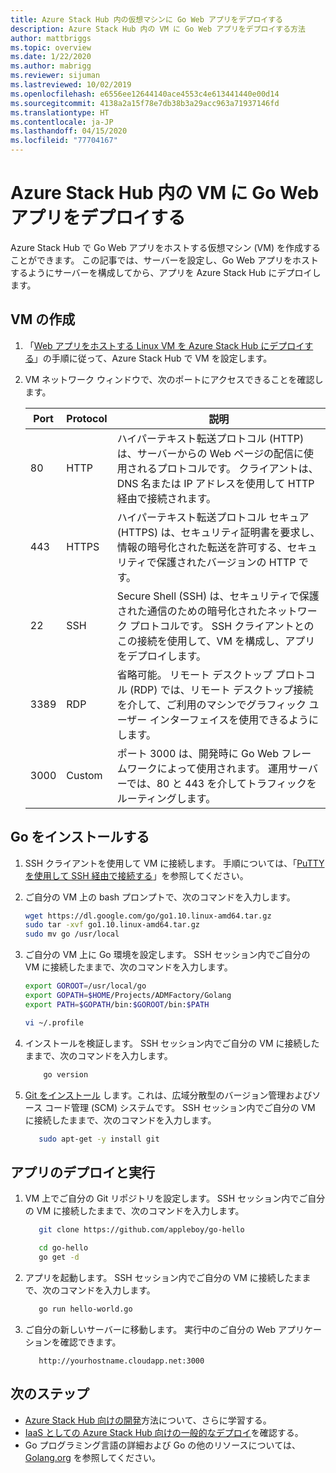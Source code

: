 ```yaml
---
title: Azure Stack Hub 内の仮想マシンに Go Web アプリをデプロイする
description: Azure Stack Hub 内の VM に Go Web アプリをデプロイする方法
author: mattbriggs
ms.topic: overview
ms.date: 1/22/2020
ms.author: mabrigg
ms.reviewer: sijuman
ms.lastreviewed: 10/02/2019
ms.openlocfilehash: e6556ee12644140ace4553c4e613441440e00d14
ms.sourcegitcommit: 4138a2a15f78e7db38b3a29acc963a71937146fd
ms.translationtype: HT
ms.contentlocale: ja-JP
ms.lasthandoff: 04/15/2020
ms.locfileid: "77704167"
---
```

# <a name="deploy-a-go-web-app-to-a-vm-in-azure-stack-hub"></a>Azure Stack Hub 内の VM に Go Web アプリをデプロイする

Azure Stack Hub で Go Web アプリをホストする仮想マシン (VM) を作成することができます。 この記事では、サーバーを設定し、Go Web アプリをホストするようにサーバーを構成してから、アプリを Azure Stack Hub にデプロイします。

## <a name="create-a-vm"></a>VM の作成

1. 「[Web アプリをホストする Linux VM を Azure Stack Hub にデプロイする](azure-stack-dev-start-howto-deploy-linux.md)」の手順に従って、Azure Stack Hub で VM を設定します。

2. VM ネットワーク ウィンドウで、次のポートにアクセスできることを確認します。

    | Port | Protocol | 説明 |
    | --- | --- | --- |
    | 80 | HTTP | ハイパーテキスト転送プロトコル (HTTP) は、サーバーからの Web ページの配信に使用されるプロトコルです。 クライアントは、DNS 名または IP アドレスを使用して HTTP 経由で接続されます。 |
    | 443 | HTTPS | ハイパーテキスト転送プロトコル セキュア (HTTPS) は、セキュリティ証明書を要求し、情報の暗号化された転送を許可する、セキュリティで保護されたバージョンの HTTP です。 |
    | 22 | SSH | Secure Shell (SSH) は、セキュリティで保護された通信のための暗号化されたネットワーク プロトコルです。 SSH クライアントとのこの接続を使用して、VM を構成し、アプリをデプロイします。 |
    | 3389 | RDP | 省略可能。 リモート デスクトップ プロトコル (RDP) では、リモート デスクトップ接続を介して、ご利用のマシンでグラフィック ユーザー インターフェイスを使用できるようにします。   |
    | 3000 | Custom | ポート 3000 は、開発時に Go Web フレームワークによって使用されます。 運用サーバーでは、80 と 443 を介してトラフィックをルーティングします。 |

## <a name="install-go"></a>Go をインストールする

1. SSH クライアントを使用して VM に接続します。 手順については、「[PuTTY を使用して SSH 経由で接続する](azure-stack-dev-start-howto-ssh-public-key.md#connect-with-ssh-by-using-putty)」を参照してください。

1. ご自分の VM 上の bash プロンプトで、次のコマンドを入力します。

    ```bash  
    wget https://dl.google.com/go/go1.10.linux-amd64.tar.gz
    sudo tar -xvf go1.10.linux-amd64.tar.gz
    sudo mv go /usr/local
    ```

2. ご自分の VM 上に Go 環境を設定します。 SSH セッション内でご自分の VM に接続したままで、次のコマンドを入力します。

    ```bash  
    export GOROOT=/usr/local/go
    export GOPATH=$HOME/Projects/ADMFactory/Golang
    export PATH=$GOPATH/bin:$GOROOT/bin:$PATH

    vi ~/.profile
    ```

3. インストールを検証します。 SSH セッション内でご自分の VM に接続したままで、次のコマンドを入力します。

    ```bash  
        go version
    ```

3. [Git をインストール](https://git-scm.com) します。これは、広域分散型のバージョン管理およびソース コード管理 (SCM) システムです。 SSH セッション内でご自分の VM に接続したままで、次のコマンドを入力します。

    ```bash  
       sudo apt-get -y install git
    ```

## <a name="deploy-and-run-the-app"></a>アプリのデプロイと実行

1. VM 上でご自分の Git リポジトリを設定します。 SSH セッション内でご自分の VM に接続したままで、次のコマンドを入力します。

    ```bash  
       git clone https://github.com/appleboy/go-hello
    
       cd go-hello
       go get -d
    ```

2. アプリを起動します。 SSH セッション内でご自分の VM に接続したままで、次のコマンドを入力します。

    ```bash  
       go run hello-world.go
    ```

3. ご自分の新しいサーバーに移動します。 実行中のご自分の Web アプリケーションを確認できます。

    ```HTTP  
       http://yourhostname.cloudapp.net:3000
    ```

## <a name="next-steps"></a>次のステップ

- [Azure Stack Hub 向けの開発](azure-stack-dev-start.md)方法について、さらに学習する。
- [IaaS としての Azure Stack Hub 向けの一般的なデプロイ](azure-stack-dev-start-deploy-app.md)を確認する。
- Go プログラミング言語の詳細および Go の他のリソースについては、[Golang.org](https://golang.org) を参照してください。
